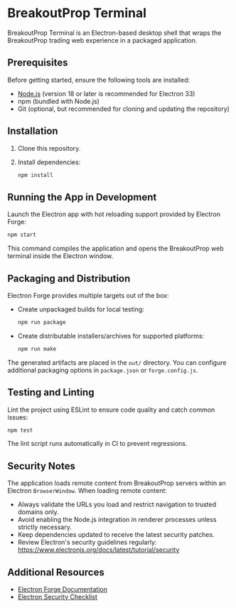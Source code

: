 # BreakoutProp Terminal

BreakoutProp Terminal is an Electron-based desktop shell that wraps the BreakoutProp trading web experience in a packaged application.

## Prerequisites

Before getting started, ensure the following tools are installed:

- [Node.js](https://nodejs.org/) (version 18 or later is recommended for Electron 33)
- npm (bundled with Node.js)
- Git (optional, but recommended for cloning and updating the repository)

## Installation

1. Clone this repository.
2. Install dependencies:

   ```bash
   npm install
   ```

## Running the App in Development

Launch the Electron app with hot reloading support provided by Electron Forge:

```bash
npm start
```

This command compiles the application and opens the BreakoutProp web terminal inside the Electron window.

## Packaging and Distribution

Electron Forge provides multiple targets out of the box:

- Create unpackaged builds for local testing:
  ```bash
  npm run package
  ```
- Create distributable installers/archives for supported platforms:
  ```bash
  npm run make
  ```

The generated artifacts are placed in the `out/` directory. You can configure additional packaging options in `package.json` or `forge.config.js`.

## Testing and Linting

Lint the project using ESLint to ensure code quality and catch common issues:

```bash
npm test
```

The lint script runs automatically in CI to prevent regressions.

## Security Notes

The application loads remote content from BreakoutProp servers within an Electron `BrowserWindow`. When loading remote content:

- Always validate the URLs you load and restrict navigation to trusted domains only.
- Avoid enabling the Node.js integration in renderer processes unless strictly necessary.
- Keep dependencies updated to receive the latest security patches.
- Review Electron's security guidelines regularly: <https://www.electronjs.org/docs/latest/tutorial/security>

## Additional Resources

- [Electron Forge Documentation](https://www.electronforge.io/)
- [Electron Security Checklist](https://www.electronjs.org/docs/latest/tutorial/security)

